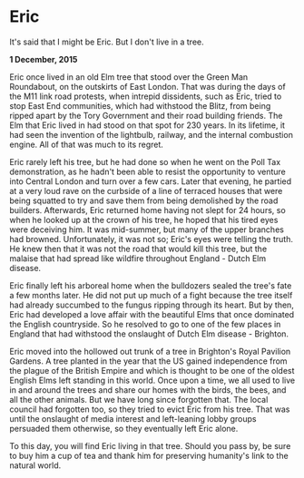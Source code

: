 # Eric

It's said that I might be Eric. But I don't live in a tree.

**1 December, 2015**

Eric once lived in an old Elm tree that stood over the Green Man Roundabout, on the outskirts of East London. That was during the days of the M11 link road protests, when intrepid dissidents, such as Eric, tried to stop East End communities, which had withstood the Blitz, from being ripped apart by the Tory Government and their road building friends. The Elm that Eric lived in had stood on that spot for 230 years. In its lifetime, it had seen the invention of the lightbulb, railway, and the internal combustion engine. All of that was much to its regret.

Eric rarely left his tree, but he had done so when he went on the Poll Tax demonstration, as he hadn't been able to resist the opportunity to venture into Central London and turn over a few cars. Later that evening, he partied at a very loud rave on the curbside of a line of terraced houses that were being squatted to try and save them from being demolished by the road builders. Afterwards, Eric returned home having not slept for 24 hours, so when he looked up at the crown of his tree, he hoped that his tired eyes were deceiving him. It was mid-summer, but many of the upper branches had browned. Unfortunately, it was not so; Eric's eyes were telling the truth. He knew then that it was not the road that would kill this tree, but the malaise that had spread like wildfire throughout England - Dutch Elm disease.

Eric finally left his arboreal home when the bulldozers sealed the tree's fate a few months later. He did not put up much of a fight because the tree itself had already succumbed to the fungus ripping through its heart. But by then, Eric had developed a love affair with the beautiful Elms that once dominated the English countryside. So he resolved to go to one of the few places in England that had withstood the onslaught of Dutch Elm disease - Brighton.

Eric moved into the hollowed out trunk of a tree in Brighton's Royal Pavilion Gardens. A tree planted in the year that the US gained independence from the plague of the British Empire and which is thought to be one of the oldest English Elms left standing in this world. Once upon a time, we all used to live in and around the trees and share our homes with the birds, the bees, and all the other animals. But we have long since forgotten that. The local council had forgotten too, so they tried to evict Eric from his tree. That was until the onslaught of media interest and left-leaning lobby groups persuaded them otherwise, so they eventually left Eric alone. ﻿

To this day, you will find Eric living in that tree. Should you pass by, be sure to buy him a cup of tea and thank him for preserving humanity's link to the natural world.

&nbsp;